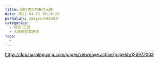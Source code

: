 ```yaml
---
title: 图片类型判断与压缩
date: 2021-04-23 15:26:25
permalink: /pages/e8e883/
categories:
  - 项目|工具
  - 大佬的分享总结
tags:
  - 
---
```




https://doc.huanleguang.com/pages/viewpage.action?pageId=126972003
